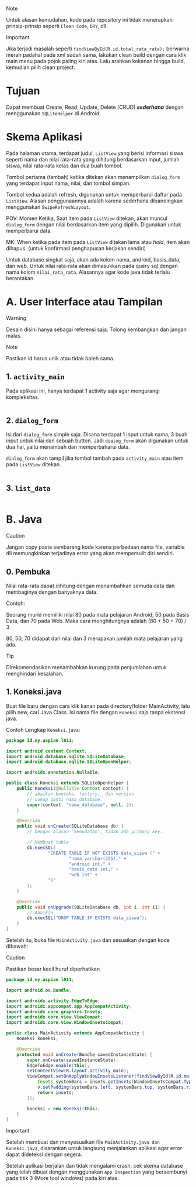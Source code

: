 > [!NOTE]
> Untuk alasan kemudahan, kode pada repository ini tidak menerapkan prinsip-prinsip seperti `Clean Code`, `DRY`, dll.

> [!IMPORTANT]
> Jika terjadi masalah seperti `findViewById(R.id.total_rata_rata);` berwarna merah padahal pada xml sudah sama, lakukan clean build dengan cara klik main menu pada pojok paling kiri atas. Lalu arahkan kekanan hingga build, kemudian pilih clean project. 

# Tujuan
Dapat membuat Create, Read, Update, Delete (CRUD) **_sederhana_** dengan menggunakan `SQLiteHelper` di Android.

# Skema Aplikasi
Pada halaman utama, terdapat judul, `ListView` yang berisi informasi siswa seperti nama dan nilai rata-rata yang dihitung berdasarkan input, jumlah siswa, nilai rata-rata kelas dan dua buah tombol.

Tombol pertama (tambah) ketika ditekan akan menampilkan `dialog_form` yang terdapat input nama, nilai, dan tombol simpan.

Tombol kedua adalah refresh, digunakan untuk memperbarui daftar pada `ListView`. Alasan penggunaannya adalah karena sederhana dibandingkan menggunakan `SwipeRefreshLayout`.

POV: Momen Ketika, Saat item pada `ListView` ditekan, akan muncul `dialog_form` dengan nilai berdasarkan item yang dipilih. Digunakan untuk memperbarui data.

MK: When ketika pada item pada `ListView` ditekan lama atau _hold_, item akan dihapus. (untuk konfirmasi penghapusan kerjakan sendiri)

Untuk database singkat saja, akan ada kolom nama, android, basis_data, dan web. Untuk nilai rata-rata akan dimasukkan pada query sql dengan nama kolom `nilai_rata_rata`. Alasannya agar kode java tidak terlalu berantakan.

# A. User Interface atau Tampilan
> [!WARNING]
> Desain disini hanya sebagai referensi saja. Tolong kembangkan dan jangan malas.

> [!NOTE]
> Pastikan id harus unik atau tidak boleh sama.

## 1. `activity_main`
Pada aplikasi ini, hanya terdapat 1 activity saja agar mengurangi kompleksitas.

```xml
```

## 2. `dialog_form`
Isi dari `dialog_form` simple saja. Disana terdapat 1 input untuk nama, 3 buah input untuk nilai dan sebuah button. Jadi `dialog_form` akan digunakan untuk dua hal, yaitu menambah dan memperbaharui data.

`dialog_form` akan tampil jika tombol tambah pada `activity_main` atau item pada `ListView` ditekan.

```xml
```

## 3. `list_data`

```xml
```

# B. Java
> [!CAUTION]
> Jangan copy paste sembarang kode karena perbedaan nama file, variable dll memungkinkan terjadinya error yang akan mempersulit diri sendiri.

## 0. Pembuka
Nilai rata-rata dapat dihitung dengan menambahkan semuda data dan membaginya dengan banyaknya data.

Contoh:

Seorang murid memiliki nilai 80 pada mata pelajaran Android, 50 pada Basis Data, dan 70 pada Web.
Maka cara menghitungnya adalah (80 + 50 + 70) / 3

80, 50, 70 didapat dari nilai dan 3 merupakan jumlah mata pelajaran yang ada.

> [!TIP]
> Direkomendasikan menambahkan kurung pada penjumlahan untuk menghindari kesalahan.

## 1. Koneksi.java
Buat file baru dengan cara klik kanan pada directory/folder MainActivity, lalu pilih new, cari Java Class.
Isi nama file dengan `Koneksi` saja tanpa ekstensi java.

Contoh Lengkap `Koneksi.java`:
```java
package id.my.aspian.l011;

import android.content.Context;
import android.database.sqlite.SQLiteDatabase;
import android.database.sqlite.SQLiteOpenHelper;

import androidx.annotation.Nullable;

public class Koneksi extends SQLiteOpenHelper {
    public Koneksi(@Nullable Context context) {
        // abaikan konteks, factory,_ dan version
        // cukup ganti nama_database.
        super(context, "nama_database", null, 2);
    }

    @Override
    public void onCreate(SQLiteDatabase db) {
        // Dengan alasan 'kemudahan', tidak ada primary key.

        // Membuat table
        db.execSQL(
                "CREATE TABLE IF NOT EXISTS data_siswa (" +
                        "nama varchar(255)," +
                        "android int," +
                        "basis_data int," +
                        "web int" +
                ")"
        );
    }

    @Override
    public void onUpgrade(SQLiteDatabase db, int i, int i1) {
        // Abaikan
        db.execSQL("DROP TABLE IF EXISTS data_siswa");
    }
}
```

Setelah itu, buka file `MainActivity.java` dan sesuaikan dengan kode dibawah:
> [!CAUTION]
> Pastikan besar kecil huruf diperhatikan
```java
package id.my.aspian.l011;

import android.os.Bundle;

import androidx.activity.EdgeToEdge;
import androidx.appcompat.app.AppCompatActivity;
import androidx.core.graphics.Insets;
import androidx.core.view.ViewCompat;
import androidx.core.view.WindowInsetsCompat;

public class MainActivity extends AppCompatActivity {
    Koneksi koneksi;

    @Override
    protected void onCreate(Bundle savedInstanceState) {
        super.onCreate(savedInstanceState);
        EdgeToEdge.enable(this);
        setContentView(R.layout.activity_main);
        ViewCompat.setOnApplyWindowInsetsListener(findViewById(R.id.main), (v, insets) -> {
            Insets systemBars = insets.getInsets(WindowInsetsCompat.Type.systemBars());
            v.setPadding(systemBars.left, systemBars.top, systemBars.right, systemBars.bottom);
            return insets;
        });

        koneksi = new Koneksi(this);
    }
}
```

> [!IMPORTANT]
> Setelah membuat dan menyesuaikan file `MainActivity.java dan Koneksi.java`, disarankan untuk langsung menjalankan aplikasi agar error dapat dideteksi dengan segera.

Setelah aplikasi berjalan dan tidak mengalami crash, cek skema database yang telah dibuat dengan menggunakan `App Inspection` yang bersembunyi pada titik 3 (More tool windows) pada kiri atas.